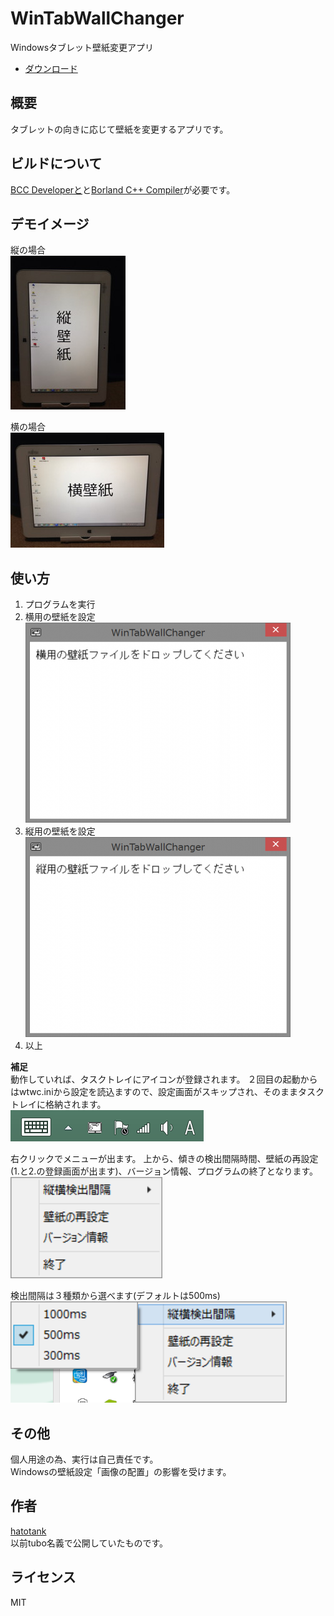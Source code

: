 # WinTabWallChanger
Windowsタブレット壁紙変更アプリ
- [ダウンロード](https://github.com/hatotank/WinTabWallChanger/releases)

## 概要
タブレットの向きに応じて壁紙を変更するアプリです。

## ビルドについて
[BCC Developerと](http://www.hi-ho.ne.jp/jun_miura/bccdev.htm)と[Borland C++ Compiler](http://www.embarcadero.com/jp/products/cbuilder/free-compiler)が必要です。


## デモイメージ
縦の場合  
![wtwc002](https://github.com/hatotank/WinTabWallChanger/blob/media/wtwc002.jpg)

横の場合  
![wtwc001](https://github.com/hatotank/WinTabWallChanger/blob/media/wtwc001.jpg)

## 使い方
1. プログラムを実行
2. 横用の壁紙を設定  
![wtwc003](https://github.com/hatotank/WinTabWallChanger/blob/media/wtwc003.png)
3. 縦用の壁紙を設定  
![wtwc004](https://github.com/hatotank/WinTabWallChanger/blob/media/wtwc004.png)
4. 以上


**補足**  
動作していれば、タスクトレイにアイコンが登録されます。
２回目の起動からはwtwc.iniから設定を読込ますので、設定画面がスキップされ、そのままタスクトレイに格納されます。  
![wtwc005](https://github.com/hatotank/WinTabWallChanger/blob/media/wtwc005.png)
 
右クリックでメニューが出ます。
上から、傾きの検出間隔時間、壁紙の再設定(1.と2.の登録画面が出ます)、バージョン情報、プログラムの終了となります。  
![wtwc006](https://github.com/hatotank/WinTabWallChanger/blob/media/wtwc006.png)

検出間隔は３種類から選べます(デフォルトは500ms)  
![wtwc007](https://github.com/hatotank/WinTabWallChanger/blob/media/wtwc007.png)

## その他  
個人用途の為、実行は自己責任です。    
Windowsの壁紙設定「画像の配置」の影響を受けます。

## 作者
[hatotank](https://github.com/hatotank)  
以前tubo名義で公開していたものです。

## ライセンス
MIT
